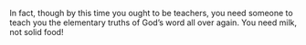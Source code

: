 In fact, though by this time you ought to be teachers, you need someone to teach you the elementary truths of God’s word all over again. You need milk, not solid food!